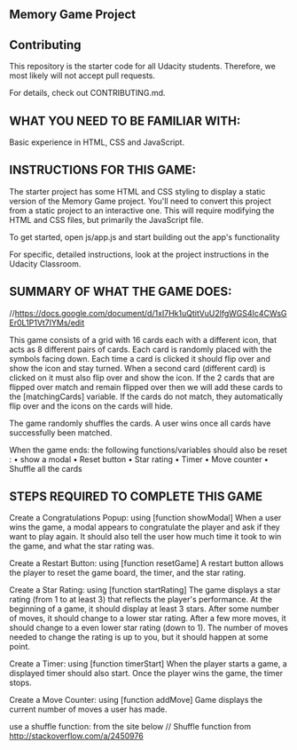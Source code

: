 ## Memory Game Project

## Contributing
This repository is the starter code for all Udacity students. Therefore, we most likely will not accept pull requests.

For details, check out CONTRIBUTING.md.

## WHAT YOU NEED TO BE FAMILIAR WITH:
Basic experience in HTML, CSS and JavaScript.

## INSTRUCTIONS FOR THIS GAME:
The starter project has some HTML and CSS styling to display a static version of the Memory Game project. You'll need to convert this project from a static project to an interactive one. This will require modifying the HTML and CSS files, but primarily the JavaScript file.

To get started, open js/app.js and start building out the app's functionality

For specific, detailed instructions, look at the project instructions in the Udacity Classroom.

## SUMMARY OF WHAT THE GAME DOES:
//https://docs.google.com/document/d/1xI7Hk1uQtitVuU2lfgWGS4Ic4CWsGEr0L1P1Vt7IYMs/edit

This game consists of a grid with 16 cards each with a different icon, that acts as 8 different pairs of cards. Each card is randomly placed with the symbols facing down. Each time a card is clicked it should flip over and show the icon and stay turned. When a second card (different card) is clicked on it must also flip over and show the icon. If the 2 cards that are flipped over match and remain flipped over then we will add these cards to the [matchingCards] variable. If the cards do not match, they automatically flip over and the icons on the cards will hide.

The game randomly shuffles the cards. A user wins once all cards have successfully been matched.

When the game ends: the following functions/variables should also be reset : •	show a modal •	Reset button •	Star rating • Timer •	Move counter •	Shuffle all the cards

## STEPS REQUIRED TO COMPLETE THIS GAME
Create a Congratulations Popup: using [function showModal] When a user wins the game, a modal appears to congratulate the player and ask if they want to play again. It should also tell the user how much time it took to win the game, and what the star rating was.

Create a Restart Button: using [function resetGame] A restart button allows the player to reset the game board, the timer, and the star rating.

Create a Star Rating: using [function startRating] The game displays a star rating (from 1 to at least 3) that reflects the player's performance. At the beginning of a game, it should display at least 3 stars. After some number of moves, it should change to a lower star rating. After a few more moves, it should change to a even lower star rating (down to 1). The number of moves needed to change the rating is up to you, but it should happen at some point.

Create a Timer: using [function timerStart] When the player starts a game, a displayed timer should also start. Once the player wins the game, the timer stops.

Create a Move Counter: using [function addMove] Game displays the current number of moves a user has made.

use a shuffle function: from the site below // Shuffle function from http://stackoverflow.com/a/2450976


